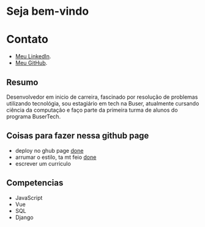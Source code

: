 # Seja bem-vindo

# Contato
- [Meu LinkedIn](https://www.linkedin.com/in/marcos-grandesso-05090b23a/).
- [Meu GitHub](hhttps://github.com/MarcosGrandesso).


## Resumo
Desenvolvedor em inicio de carreira, fascinado por resolução de problemas utilizando tecnológia, sou estagiário em tech na Buser, atualmente cursando ciência da computação e faço parte da primeira turma de alunos do programa BuserTech.

## Coisas para fazer nessa github page
* deploy no ghub page [done](Done)
* arrumar o estilo, ta mt feio [done](done)
* escrever um curriculo 

## Competencias

* JavaScript
* Vue
* SQL
* Django

## 